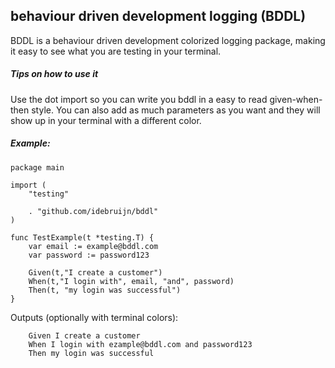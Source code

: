 ## behaviour driven development logging (BDDL)
BDDL is a behaviour driven development colorized logging package, making it easy to see what you are testing in your terminal.

##### Tips on how to use it

Use the dot import so you can write you bddl in a easy to read given-when-then style.
You can also add as much parameters as you want and they will show up in your terminal with a different color.

##### Example:

	package main

	import (
		"testing"

		. "github.com/idebruijn/bddl"
	)

	func TestExample(t *testing.T) {
		var email := example@bddl.com
		var password := password123

		Given(t,"I create a customer")
		When(t,"I login with", email, "and", password)
		Then(t, "my login was successful")
	}

Outputs (optionally with terminal colors):

```
	Given I create a customer
	When I login with ezample@bddl.com and password123
	Then my login was successful
```
